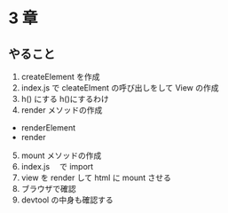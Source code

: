 # 3 章

## やること

1. createElement を作成
2. index.js で cleateElment の呼び出しをして View の作成
3. h() にする h()にするわけ
4. render メソッドの作成

- renderElement
- render

5. mount メソッドの作成
6. index.js 　で import
7. view を render して html に mount させる
8. ブラウザで確認
9. devtool の中身も確認する
